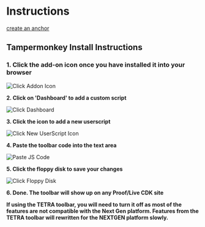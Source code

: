 # Instructions
[create an anchor](#Tampermonkey-Install-Instructions)

## Tampermonkey Install Instructions

### 1. Click the add-on icon once you have installed it into your browser

![Click Addon Icon](https://cdn.rawgit.com/cirept/NextGen/master/images/clickIcon.png)

**2. Click on 'Dashboard' to add a custom script**

![Click Dashboard](https://cdn.rawgit.com/cirept/NextGen/23d750e3/images/clickDashboard.png)

**3. Click the icon to add a new userscript**

![Click New UserScript Icon](https://cdn.rawgit.com/cirept/NextGen/23d750e3/images/clickNewScript.png)

**4. Paste the toolbar code into the text area**

![Paste JS Code](https://cdn.rawgit.com/cirept/NextGen/23d750e3/images/pasteCode.png)

**5. Click the floppy disk to save your changes**

![Click Floppy Disk](https://cdn.rawgit.com/cirept/NextGen/23d750e3/images/clickSave.png)

**6. Done.  The toolbar will show up on any Proof/Live CDK site**

**If using the TETRA toolbar, you will need to turn it off as most of the features are not compatible with the Next Gen platform.
Features from the TETRA toolbar will rewritten for the NEXTGEN platform slowly.**
